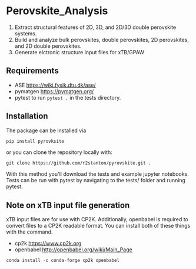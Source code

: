 # Perovskite_Analysis
1) Extract structural features of 2D, 3D, and 2D/3D double perovskite systems.
2) Build and analyze bulk perovskites, double perovskites, 2D perovskites, and 2D double perovskites.
3) Generate elctronic structure input files for xTB/GPAW

## Requirements
- ASE https://wiki.fysik.dtu.dk/ase/
- pymatgen https://pymatgen.org/
- pytest to run ```pytest .``` in the tests directory.

## Installation
The package can be installed via 
```python
pip install pyrovksite
```

or you can clone the repository locally with:

```
git clone https://github.com/r2stanton/pyrovskite.git .
```

With this method you'll download the tests and example jupyter notebooks. Tests can be run with pytest by navigating to the tests/ folder and running pytest.


## Note on xTB input file generation
xTB input files are for use with CP2K. Additionally, openbabel is required to
convert files to a CP2K readable format. You can install both of these things
with the command.
 - cp2k https://www.cp2k.org
 - openbabel http://openbabel.org/wiki/Main_Page
 
```python
conda install -c conda-forge cp2k openbabel
```

